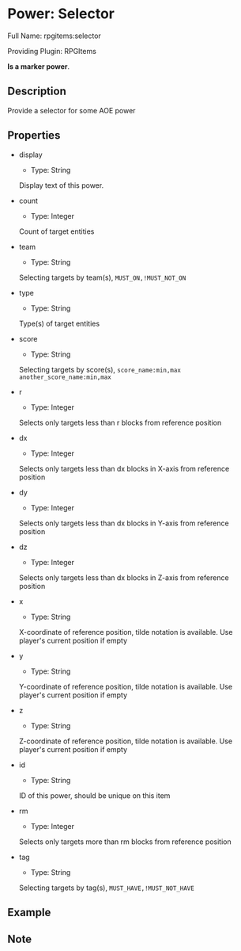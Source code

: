 # Power: Selector

<!-- This file is generated ingame by `/rpgitem gen-wiki`. -->
<!-- Please only edit between "beginCustomXXXX" and "endCustomXXXX".  -->
<!-- If you want to edit description of this power or property, -->
<!-- please edit corresponding section in "resources/lang/en_US.yml" -->

Full Name: rpgitems:selector

Providing Plugin: RPGItems

**Is a marker power**.

<!-- beginCustomHeader -->
<!-- endCustomHeader -->

## Description

Provide a selector for some AOE power
<!-- beginCustomDescription -->
<!-- endCustomDescription -->

## Properties

* display

  * Type: String

  Display text of this power.

* count

  * Type: Integer

  Count of target entities

* team

  * Type: String

  Selecting targets by team(s), `MUST_ON,!MUST_NOT_ON`

* type

  * Type: String

  Type(s) of target entities

* score

  * Type: String

  Selecting targets by score(s), `score_name:min,max another_score_name:min,max`

* r

  * Type: Integer

  Selects only targets less than r blocks from reference position

* dx

  * Type: Integer

  Selects only targets less than dx blocks in X-axis from reference position

* dy

  * Type: Integer

  Selects only targets less than dx blocks in Y-axis from reference position

* dz

  * Type: Integer

  Selects only targets less than dx blocks in Z-axis from reference position

* x

  * Type: String

  X-coordinate of reference position, tilde notation is available. Use player's current position if empty

* y

  * Type: String

  Y-coordinate of reference position, tilde notation is available. Use player's current position if empty

* z

  * Type: String

  Z-coordinate of reference position, tilde notation is available. Use player's current position if empty

* id

  * Type: String

  ID of this power, should be unique on this item

* rm

  * Type: Integer

  Selects only targets more than rm blocks from reference position

* tag

  * Type: String

  Selecting targets by tag(s), `MUST_HAVE,!MUST_NOT_HAVE`

<!-- beginCustomProperties -->
<!-- endCustomProperties -->

## Example

<!-- beginCustomExample -->
<!-- endCustomExample -->

## Note

<!-- beginCustomNote -->
<!-- endCustomNote -->